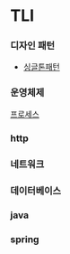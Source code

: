 # TLI

### 디자인 패턴
* [싱글톤패턴](https://github.com/kcj3054/TLI/blob/main/singletone.md)

### 운영체제
[프로세스]()

### http

### 네트워크

### 데이터베이스

### java 

### spring


